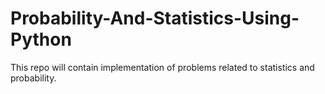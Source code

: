 # Probability-And-Statistics-Using-Python
This repo will contain implementation of problems related to statistics and probability.
